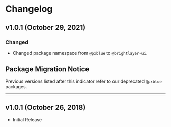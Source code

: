 # Changelog

## v1.0.1 (October 29, 2021)

### Changed

-   Changed package namespace from `@pxblue` to `@brightlayer-ui`.

## Package Migration Notice

Previous versions listed after this indicator refer to our deprecated `@pxblue` packages.

---

## v1.0.1 (October 26, 2018)

-   Initial Release
